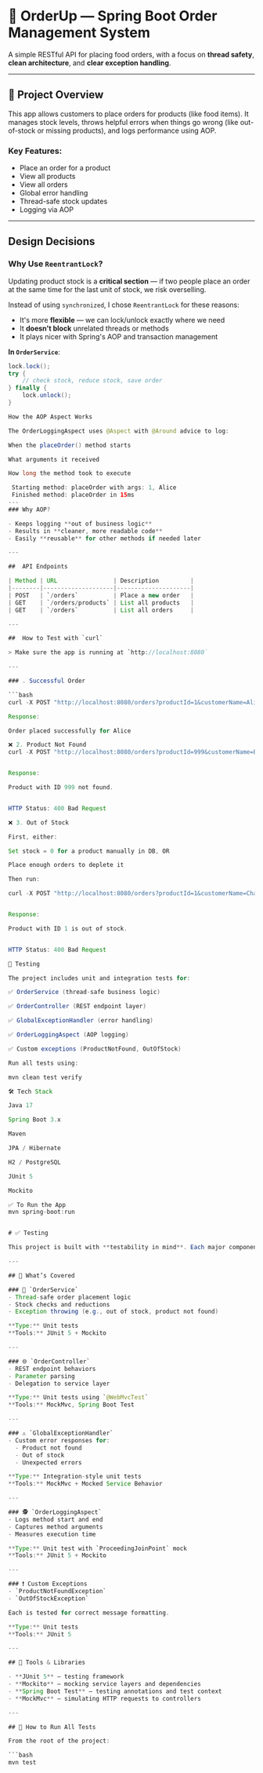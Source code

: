 # 🍔 OrderUp — Spring Boot Order Management System

A simple RESTful API for placing food orders, with a focus on **thread safety**, **clean architecture**, and **clear exception handling**.

---

## 🧱 Project Overview

This app allows customers to place orders for products (like food items). It manages stock levels, throws helpful errors when things go wrong (like out-of-stock or missing products), and logs performance using AOP.

### Key Features:
- Place an order for a product
- View all products
- View all orders
- Global error handling
- Thread-safe stock updates
- Logging via AOP

---

##  Design Decisions

###  Why Use `ReentrantLock`?

Updating product stock is a **critical section** — if two people place an order at the same time for the last unit of stock, we risk overselling.

Instead of using `synchronized`, I chose `ReentrantLock` for these reasons:

- It's more **flexible** — we can lock/unlock exactly where we need
- It **doesn't block** unrelated threads or methods
- It plays nicer with Spring's AOP and transaction management

**In `OrderService`**:

```java
lock.lock();
try {
    // check stock, reduce stock, save order
} finally {
    lock.unlock();
}

How the AOP Aspect Works

The OrderLoggingAspect uses @Aspect with @Around advice to log:

When the placeOrder() method starts

What arguments it received

How long the method took to execute

 Starting method: placeOrder with args: 1, Alice
 Finished method: placeOrder in 15ms
---
### Why AOP?

- Keeps logging **out of business logic**
- Results in **cleaner, more readable code**
- Easily **reusable** for other methods if needed later

---

##  API Endpoints

| Method | URL                | Description         |
|--------|--------------------|---------------------|
| POST   | `/orders`          | Place a new order   |
| GET    | `/orders/products` | List all products   |
| GET    | `/orders`          | List all orders     |

---

##  How to Test with `curl`

> Make sure the app is running at `http://localhost:8080`

---

### . Successful Order

```bash
curl -X POST "http://localhost:8080/orders?productId=1&customerName=Alice"

Response:

Order placed successfully for Alice

❌ 2. Product Not Found
curl -X POST "http://localhost:8080/orders?productId=999&customerName=Bob"


Response:

Product with ID 999 not found.


HTTP Status: 400 Bad Request

❌ 3. Out of Stock

First, either:

Set stock = 0 for a product manually in DB, OR

Place enough orders to deplete it

Then run:

curl -X POST "http://localhost:8080/orders?productId=1&customerName=Charlie"


Response:

Product with ID 1 is out of stock.


HTTP Status: 400 Bad Request

🧪 Testing

The project includes unit and integration tests for:

✅ OrderService (thread-safe business logic)

✅ OrderController (REST endpoint layer)

✅ GlobalExceptionHandler (error handling)

✅ OrderLoggingAspect (AOP logging)

✅ Custom exceptions (ProductNotFound, OutOfStock)

Run all tests using:

mvn clean test verify 

🛠 Tech Stack

Java 17

Spring Boot 3.x

Maven

JPA / Hibernate

H2 / PostgreSQL

JUnit 5

Mockito

✅ To Run the App
mvn spring-boot:run


# ✅ Testing

This project is built with **testability in mind**. Each major component is covered by unit and integration tests to ensure the application behaves correctly under all scenarios — including success and failure cases.

---

## 🧪 What’s Covered

### 🔧 `OrderService`  
- Thread-safe order placement logic
- Stock checks and reductions
- Exception throwing (e.g., out of stock, product not found)

**Type:** Unit tests  
**Tools:** JUnit 5 + Mockito

---

### 🌐 `OrderController`  
- REST endpoint behaviors
- Parameter parsing
- Delegation to service layer

**Type:** Unit tests using `@WebMvcTest`  
**Tools:** MockMvc, Spring Boot Test

---

### ⚠️ `GlobalExceptionHandler`  
- Custom error responses for:
  - Product not found
  - Out of stock
  - Unexpected errors

**Type:** Integration-style unit tests  
**Tools:** MockMvc + Mocked Service Behavior

---

### 🕵️ `OrderLoggingAspect`  
- Logs method start and end
- Captures method arguments
- Measures execution time

**Type:** Unit test with `ProceedingJoinPoint` mock  
**Tools:** JUnit 5 + Mockito

---

### ❗ Custom Exceptions  
- `ProductNotFoundException`
- `OutOfStockException`

Each is tested for correct message formatting.

**Type:** Unit tests  
**Tools:** JUnit 5

---

## 🧰 Tools & Libraries

- **JUnit 5** — testing framework
- **Mockito** — mocking service layers and dependencies
- **Spring Boot Test** — testing annotations and test context
- **MockMvc** — simulating HTTP requests to controllers

---

## 🚀 How to Run All Tests

From the root of the project:

```bash
mvn test



